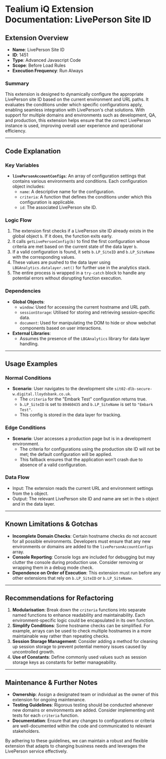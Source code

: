 # Tealium iQ Extension Documentation: LivePerson Site ID

## Extension Overview

- **Name**: LivePerson Site ID
- **ID**: 1451
- **Type**: Advanced Javascript Code
- **Scope**: Before Load Rules
- **Execution Frequency**: Run Always

### Summary
This extension is designed to dynamically configure the appropriate LivePerson site ID based on the current environment and URL paths. It evaluates the conditions under which specific configurations apply, enabling seamless integration with LivePerson's chat solutions. With support for multiple domains and environments such as development, QA, and production, this extension helps ensure that the correct LivePerson instance is used, improving overall user experience and operational efficiency.

---

## Code Explanation

### Key Variables
- **`livePersonAccountConfigs`**: An array of configuration settings that contains various environments and conditions. Each configuration object includes:
  - `name`: A descriptive name for the configuration.
  - `criteria`: A function that defines the conditions under which this configuration is applicable.
  - `id`: The associated LivePerson site ID.

### Logic Flow
1. The extension first checks if a LivePerson site ID already exists in the global object `b`. If it does, the function exits early.
2. It calls `getLivePersonConfig(b)` to find the first configuration whose criteria are met based on the current state of the data layer `b`.
3. If a valid configuration is found, it sets `b.LP_SiteID` and `b.LP_SiteName` with the corresponding values.
4. These values are pushed to the data layer using `LBGAnalytics.datalayer.set()` for further use in the analytics stack.
5. The entire process is wrapped in a `try-catch` block to handle any potential errors without disrupting function execution.

### Dependencies
- **Global Objects**: 
  - `window`: Used for accessing the current hostname and URL path.
  - `sessionStorage`: Utilised for storing and retrieving session-specific data.
  - `document`: Used for manipulating the DOM to hide or show webchat components based on user interactions.
- **External Libraries**: 
  - Assumes the presence of the `LBGAnalytics` library for data layer handling.

---

## Usage Examples

### Normal Conditions
- **Scenario**: User navigates to the development site `sit02-dlb-secure-w.digital.lloydsbank.co.uk`.
  - The `criteria` for the "Embark Test" configuration returns true.
  - `b.LP_SiteID` is set to `89460435` and `b.LP_SiteName` is set to `"Embark Test"`.
  - This config is stored in the data layer for tracking.

### Edge Conditions
- **Scenario**: User accesses a production page but is in a development environment.
  - The criteria for configurations using the production site ID will not be met; the default configuration will be applied.
  - This fallback ensures that the application won’t crash due to absence of a valid configuration.

### Data Flow
- Input: The extension reads the current URL and environment settings from the `b` object.
- Output: The relevant LivePerson site ID and name are set in the `b` object and in the data layer.

---

## Known Limitations & Gotchas

- **Incomplete Domain Checks**: Certain hostname checks do not account for all possible environments. Developers must ensure that any new environments or domains are added to the `livePersonAccountConfigs` array.
- **Console Reporting**: Console logs are included for debugging but may clutter the console during production use. Consider removing or wrapping them in a debug mode check.
- **Dependence on Order of Execution**: This extension must run before any other extensions that rely on `b.LP_SiteID` or `b.LP_SiteName`.

---

## Recommendations for Refactoring

1. **Modularisation**: Break down the `criteria` functions into separate named functions to enhance readability and maintainability. Each environment-specific logic could be encapsulated in its own function.
2. **Simplify Conditions**: Some hostname checks can be simplified. For example, arrays can be used to check multiple hostnames in a more maintainable way rather than repeating checks.
3. **Session Storage Management**: Consider adding a method for cleaning up session storage to prevent potential memory issues caused by uncontrolled growth.
4. **Use of Constants**: Define commonly used values such as session storage keys as constants for better manageability.
  
---

## Maintenance & Further Notes

- **Ownership**: Assign a designated team or individual as the owner of this extension for ongoing maintenance.
- **Testing Guidelines**: Rigorous testing should be conducted whenever new domains or environments are added. Consider implementing unit tests for each `criteria` function.
- **Documentation**: Ensure that any changes to configurations or criteria are well-documented within the code and communicated to relevant stakeholders.

By adhering to these guidelines, we can maintain a robust and flexible extension that adapts to changing business needs and leverages the LivePerson service effectively.